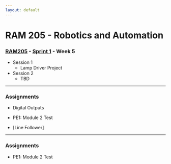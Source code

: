 ```yaml
---
layout: default
---
```


# RAM 205 - Robotics and Automation

### [RAM205](../../) - [Sprint 1](../) - Week 5


- Session 1
    - Lamp Driver Project
- Session 2
    - TBD
    
---

### Assignments

- Digital Outputs
- PE1: Module 2 Test

- [Line Follower]

---
### Assignments
- PE1: Module 2 Test

